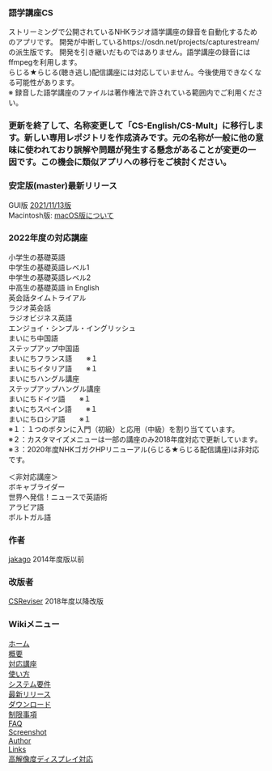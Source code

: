 ### 語学講座CS
ストリーミングで公開されているNHKラジオ語学講座の録音を自動化するためのアプリです。 開発が中断しているhttps://osdn.net/projects/capturestream/  の派生版です。 開発を引き継いだものではありません。語学講座の録音にはffmpegを利用します。              
らじる★らじる(聴き逃し)配信講座には対応していません。今後使用できなくなる可能性があります。                  
※ 録音した語学講座のファイルは著作権法で許されている範囲内でご利用ください。       
   

### 更新を終了して、名称変更して「CS-English/CS-Mult」に移行します。新しい専用レポジトリを作成済みです。元の名称が一般に他の意味に使われており誤解や問題が発生する懸念があることが変更の一因です。この機会に類似アプリへの移行をご検討ください。

### 安定版(master)最新リリース  
GUI版  [2021/11/13版](https://github.com/CSReviser/CaptureStream/releases/tag/20211113)                              
Macintosh版: [macOS版について](https://github.com/CSReviser/CaptureStream/wiki/Macintosh%E7%89%88)                          

### 2022年度の対応講座  
小学生の基礎英語  
中学生の基礎英語レベル1  
中学生の基礎英語レベル2  
中高生の基礎英語 in English  
英会話タイムトライアル   
ラジオ英会話  
ラジオビジネス英語     
エンジョイ・シンプル・イングリッシュ      
まいにち中国語     
ステップアップ中国語    
まいにちフランス語　　※１    
まいにちイタリア語　　※１    
まいにちハングル講座        
ステップアップハングル講座         
まいにちドイツ語　　※１    
まいにちスペイン語　　※１    
まいにちロシア語　　※１   
※１：１つのボタンに入門（初級）と応用（中級）を割り当てています。  
※２：カスタマイズメニューは一部の講座のみ2018年度対応で更新しています。    
※３：2020年度NHKゴガクHPリニューアル(らじる★らじる配信講座)は非対応です。    


＜非対応講座＞   
ボキャブライダー       
世界へ発信！ニュースで英語術      
アラビア語       
ポルトガル語       

### 作者  
[jakago](https://github.com/jakago) 2014年度版以前  
### 改版者  
[CSReviser](https://github.com/CSReviser) 2018年度以降改版    
    
    
    
### Wikiメニュー
[ホーム](https://github.com/CSReviser/CaptureStream/wiki/CaptureStream)   
[概要](https://github.com/CSReviser/CaptureStream/wiki/%E6%A6%82%E8%A6%81)   
[対応講座](https://github.com/CSReviser/CaptureStream/wiki/%E5%AF%BE%E5%BF%9C%E8%AC%9B%E5%BA%A7)    
[使い方](https://github.com/CSReviser/CaptureStream/wiki/%E4%BD%BF%E3%81%84%E6%96%B9)   
[システム要件](https://github.com/CSReviser/CaptureStream/wiki/%E3%82%B7%E3%82%B9%E3%83%86%E3%83%A0%E8%A6%81%E4%BB%B6)   
[最新リリース](https://github.com/CSReviser/CaptureStream/wiki/%E6%9C%80%E6%96%B0%E3%83%AA%E3%83%AA%E3%83%BC%E3%82%B9)   
[ダウンロード](https://github.com/CSReviser/CaptureStream/wiki/%E3%83%80%E3%82%A6%E3%83%B3%E3%83%AD%E3%83%BC%E3%83%89)   
[制限事項](https://github.com/CSReviser/CaptureStream/wiki/%E5%88%B6%E9%99%90%E4%BA%8B%E9%A0%85)   
[FAQ](https://github.com/CSReviser/CaptureStream/wiki/FAQ)   
[Screenshot](https://github.com/CSReviser/CaptureStream/wiki/スクリーンショット)   
[Author](https://github.com/CSReviser/CaptureStream/wiki/作者・改版者)   
[Links](https://github.com/CSReviser/CaptureStream/wiki/リンク/)   
[高解像度ディスプレイ対応](https://github.com/CSReviser/CaptureStream/wiki/高解像度DPI対応)

